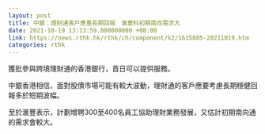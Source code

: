 ```yaml
---
layout: post
title: 中銀：理財通客戶應重長期回報　滙豐料初期南向需求大
date: 2021-10-19 13:13:59.000000000 +08:00
link: https://news.rthk.hk/rthk/ch/component/k2/1615885-20211019.htm
categories: rthk
---
```


獲批參與跨境理財通的香港銀行，首日可以提供服務。

中銀香港相信，面對股債市場可能有較大波動，理財通的客戶應要考慮長期穩健回報多於短期波幅。

至於滙豐表示，計劃增聘300至400名員工協助理財業務發展，又估計初期南向通的需求會較大。

